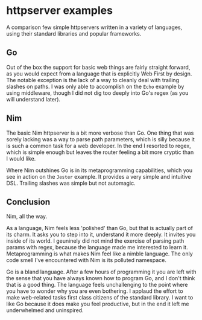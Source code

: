 # httpserver examples

A comparison few simple httpservers written in a variety of languages, using their standard libraries and popular frameworks.

## Go

Out of the box the support for basic web things are fairly straight forward, as you would expect from a language that is explicitly Web First by design. The notable exception is the lack of a way to cleanly deal with trailing slashes on paths. I was only able to accomplish on the `Echo` example by using middleware, though I did not dig too deeply into Go's regex (as you will understand later).

## Nim

The basic Nim httpserver is a bit more verbose than Go. One thing that was sorely lacking was a way to parse path parameters, which is silly because it is such a common task for a web developer. In the end I resorted to regex, which is simple enough but leaves the router feeling a bit more cryptic than I would like.

Where Nim outshines Go is in its metaprogramming capabilities, which you see in action on the `Jester` example. It provides a very simple and intuitive DSL. Trailing slashes was simple but not automagic.

## Conclusion

Nim, all the way.

As a language, Nim feels less 'polished' than Go, but that is actually part of its charm. It asks you to step into it, understand it more deeply. It invites you inside of its world. I geuninely did not mind the exercise of parsing path params with regex, because the language made me interested to learn it. Metaprogramming is what makes Nim feel like a nimble language. The only code smell I've encountered with Nim is its polluted namespace.

Go is a bland language. After a few hours of programming it you are left with the sense that you have always known how to program Go, and I don't think that is a good thing. The language feels unchallenging to the point where you have to wonder why you are even bothering. I applaud the effort to make web-related tasks first class citizens of the standard library. I want to like Go because it does make you feel productive, but in the end it left me underwhelmed and uninspired.
